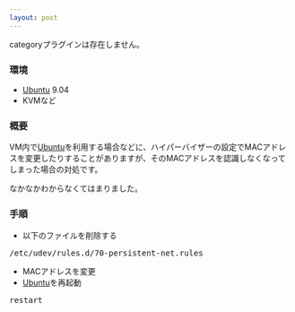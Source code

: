 ```yaml
---
layout: post
---
```

<p><span class="error">categoryプラグインは存在しません。</span></p>
<h3>環境</h3>
<ul>
<li><a href="http://www.ubuntu.com/">Ubuntu</a> 9.04</li>
<li>KVMなど</li>
</ul>
<h3>概要</h3>
<p>VM内で<a href="http://www.ubuntu.com/">Ubuntu</a>を利用する場合などに、ハイパーバイザーの設定でMACアドレスを変更したりすることがありますが、そのMACアドレスを認識しなくなってしまった場合の対処です。</p>
<p>なかなかわからなくてはまりました。</p>
<h3>手順</h3>
<ul>
<li>以下のファイルを削除する</li>
</ul>
<pre>/etc/udev/rules.d/70-persistent-net.rules
</pre>
<ul>
<li>MACアドレスを変更</li>
<li><a href="http://www.ubuntu.com/">Ubuntu</a>を再起動</li>
</ul>
<pre>restart
</pre>
